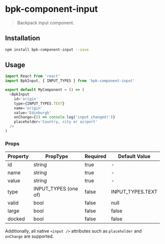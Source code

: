# bpk-component-input

> Backpack input component.

## Installation

```sh
npm install bpk-component-input --save
```

## Usage

```js
import React from 'react'
import BpkInput, { INPUT_TYPES } from 'bpk-component-input'

export default MyComponent = () => (
  <BpkInput
    id='origin'
    type={INPUT_TYPES.TEXT}
    name='origin'
    value='Edinburgh'
    onChange={() => console.log('input changed!')}
    placeholder='Country, city or airport'
  />
)
```

### Props

| Property    | PropType             | Required  | Default Value    |
| ----------- | -------------------- | --------- | ---------------- |
| id          | string               | true      | -                |
| name        | string               | true      | -                |
| value       | string               | true      | -                |
| type        | INPUT_TYPES (one of) | false     | INPUT_TYPES.TEXT |
| valid       | bool                 | false     | null             |
| large       | bool                 | false     | false            |
| docked      | bool                 | false     | false            |

Additionally, all native `<input />` attributes such as `placeholder` and `onChange` are supported.
